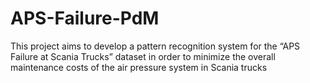 # APS-Failure-PdM
This project aims to develop a pattern recognition system for the “APS Failure at Scania Trucks” dataset in order to minimize the overall maintenance costs of the air pressure system in Scania trucks
